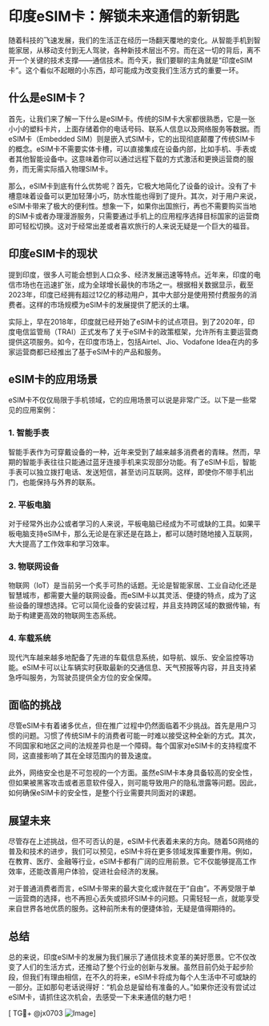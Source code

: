 # 印度eSIM卡：解锁未来通信的新钥匙

随着科技的飞速发展，我们的生活正在经历一场翻天覆地的变化。从智能手机到智能家居，从移动支付到无人驾驶，各种新技术层出不穷。而在这一切的背后，离不开一个关键的技术支撑——通信技术。而今天，我们要聊的主角就是“印度eSIM卡”。这个看似不起眼的小东西，却可能成为改变我们生活方式的重要一环。

## 什么是eSIM卡？

首先，让我们来了解一下什么是eSIM卡。传统的SIM卡大家都很熟悉，它是一张小小的塑料卡片，上面存储着你的电话号码、联系人信息以及网络服务等数据。而eSIM卡（Embedded SIM）则是嵌入式SIM卡，它的出现彻底颠覆了传统SIM卡的概念。eSIM卡不需要实体卡槽，可以直接集成在设备内部，比如手机、手表或者其他智能设备中。这意味着你可以通过远程下载的方式激活和更换运营商的服务，而无需实际插入物理SIM卡。

那么，eSIM卡到底有什么优势呢？首先，它极大地简化了设备的设计。没有了卡槽意味着设备可以更加轻薄小巧，防水性能也得到了提升。其次，对于用户来说，eSIM卡带来了极大的便利性。想象一下，如果你出国旅行，再也不需要购买当地的SIM卡或者办理漫游服务，只需要通过手机上的应用程序选择目标国家的运营商即可轻松切换。这对于经常出差或者喜欢旅行的人来说无疑是一个巨大的福音。

## 印度eSIM卡的现状

提到印度，很多人可能会想到人口众多、经济发展迅速等特点。近年来，印度的电信市场也在迅速扩张，成为全球增长最快的市场之一。根据相关数据显示，截至2023年，印度已经拥有超过12亿的移动用户，其中大部分是使用预付费服务的消费者。这样的市场规模为eSIM卡的发展提供了肥沃的土壤。

实际上，早在2018年，印度就已经开始了eSIM卡的试点项目。到了2020年，印度电信监管局（TRAI）正式发布了关于eSIM卡的政策框架，允许所有主要运营商提供这项服务。如今，在印度市场上，包括Airtel、Jio、Vodafone Idea在内的多家运营商都已经推出了基于eSIM卡的产品和服务。

## eSIM卡的应用场景

eSIM卡不仅仅局限于手机领域，它的应用场景可以说是非常广泛。以下是一些常见的应用案例：

### 1. 智能手表

智能手表作为可穿戴设备的一种，近年来受到了越来越多消费者的青睐。然而，早期的智能手表往往只能通过蓝牙连接手机来实现部分功能。有了eSIM卡后，智能手表可以独立拨打电话、发送短信，甚至访问互联网。这样，即使你不带手机出门，也能保持与外界的联系。

### 2. 平板电脑

对于经常外出办公或者学习的人来说，平板电脑已经成为不可或缺的工具。如果平板电脑支持eSIM卡，那么无论是在家还是在路上，都可以随时随地接入互联网，大大提高了工作效率和学习效率。

### 3. 物联网设备

物联网（IoT）是当前另一个炙手可热的话题。无论是智能家居、工业自动化还是智慧城市，都需要大量的联网设备。而eSIM卡以其灵活、便捷的特点，成为了这些设备的理想选择。它可以简化设备的安装过程，并且支持跨区域的数据传输，有助于构建更高效的物联网生态系统。

### 4. 车载系统

现代汽车越来越多地配备了先进的车载信息系统，如导航、娱乐、安全监控等功能。eSIM卡可以让车辆实时获取最新的交通信息、天气预报等内容，并且支持紧急呼叫服务，为驾驶员提供全方位的安全保障。

## 面临的挑战

尽管eSIM卡有着诸多优点，但在推广过程中仍然面临着不少挑战。首先是用户习惯的问题。习惯了传统SIM卡的消费者可能一时难以接受这种全新的方式。其次，不同国家和地区之间的法规差异也是一个障碍。每个国家对eSIM卡的支持程度不同，这直接影响了其在全球范围内的普及速度。

此外，网络安全也是不可忽视的一个方面。虽然eSIM卡本身具备较高的安全性，但如果被黑客攻击或者恶意软件侵入，则可能导致用户的隐私泄露等问题。因此，如何确保eSIM卡的安全性，是整个行业需要共同面对的课题。

## 展望未来

尽管存在上述挑战，但不可否认的是，eSIM卡代表着未来的方向。随着5G网络的普及和技术的进步，我们可以预见，eSIM卡将在更多领域发挥重要作用。例如，在教育、医疗、金融等行业，eSIM卡都有广阔的应用前景。它不仅能够提高工作效率，还能改善用户体验，促进社会经济的发展。

对于普通消费者而言，eSIM卡带来的最大变化或许就在于“自由”。不再受限于单一运营商的选择，也不再担心丢失或损坏SIM卡的问题。只需轻轻一点，就能享受来自世界各地优质的服务。这种前所未有的便捷体验，无疑是值得期待的。

## 总结

总的来说，印度eSIM卡的发展为我们展示了通信技术变革的美好愿景。它不仅改变了人们的生活方式，还推动了整个行业的创新与发展。虽然目前仍处于起步阶段，但我们有理由相信，在不久的将来，eSIM卡将成为每个人生活中不可或缺的一部分。正如那句老话说得好：“机会总是留给有准备的人。”如果你还没有尝试过eSIM卡，请抓住这次机会，去感受一下未来通信的魅力吧！

[ TG💪+ @jx0703 ![Image](https://i.postimg.cc/4NQfJmqS/Snipaste-2025-05-13-00-14-12.png)]